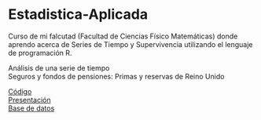 # Estadistica-Aplicada
Curso de mi falcutad (Facultad de Ciencias Físico Matemáticas) donde aprendo acerca de Series de Tiempo y Supervivencia utilizando el lenguaje de programación R.

Análisis de una serie de tiempo  
Seguros y fondos de pensiones: Primas y reservas de Reino Unido  

[Código](https://github.com/ZugeyCastillo/Estadistica_Aplicada/blob/main/SerieTiempo_Syfp.R)  
[Presentación](https://github.com/ZugeyCastillo/Estadistica_Aplicada/blob/main/Serie_de_Tiempo_Seguros_Fondos_Pensiones.pdf)  
[Base de datos](https://github.com/ZugeyCastillo/Estadistica_Aplicada/blob/main/SerieTiempo_syfp_pyr.csv)  
